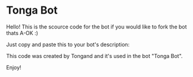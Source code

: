 # Tonga Bot

Hello! This is the scource code for the bot if you would like to fork the bot thats
A-OK :)

Just copy and paste this to your bot's description:

This code was created by Tongand
and it's used in the bot "Tonga Bot".


Enjoy!
